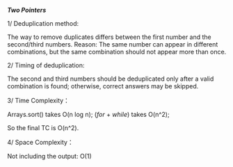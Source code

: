 ***Two Pointers***

1/ Deduplication method:  

The way to remove duplicates differs between the first number and the second/third numbers. Reason: The same number can appear in different combinations, but the same combination should not appear more than once.  

2/ Timing of deduplication:  

The second and third numbers should be deduplicated only after a valid combination is found; otherwise, correct answers may be skipped.  

3/ Time Complexity：

Arrays.sort() takes O(n log n);
(*for* + *while*) takes O(n^2);

So the final TC is O(n^2).

4/ Space Complexity：

Not including the output: O(1)